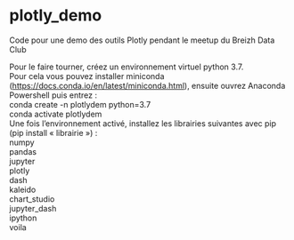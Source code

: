 # plotly_demo

Code pour une demo des outils Plotly pendant le meetup du Breizh Data Club   
  
Pour le faire tourner, créez un environnement virtuel python 3.7.   
Pour cela vous pouvez installer miniconda (https://docs.conda.io/en/latest/miniconda.html), ensuite ouvrez Anaconda Powershell puis entrez :  
conda create -n plotlydem python=3.7  
conda activate plotlydem  
Une fois l’environnement activé, installez les librairies suivantes avec pip (pip install « librairie ») :  
numpy  
pandas  
jupyter  
plotly  
dash  
kaleido  
chart_studio  
jupyter_dash  
ipython  
voila  
